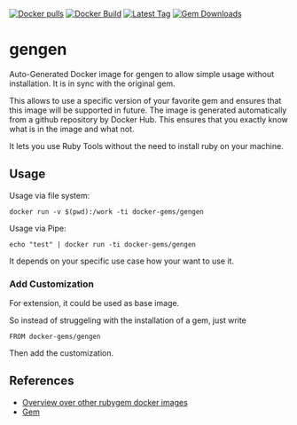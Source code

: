 [![Docker pulls](https://img.shields.io/docker/pulls/rubygem/gengen.svg)](https://hub.docker.com/r/rubygem/gengen/)
[![Docker Build](https://img.shields.io/docker/automated/rubygem/gengen.svg)](https://hub.docker.com/r/rubygem/gengen/)
[![Latest Tag](https://img.shields.io/github/tag/docker-rubygem/gengen.svg)](https://hub.docker.com/r/rubygem/gengen/)
[![Gem Downloads](https://img.shields.io/gem/dt/gengen.svg)](https://rubygems.org/gems/gengen/)
# gengen

Auto-Generated Docker image for gengen to allow simple usage without installation.
It is in sync with the original gem.

This allows to use a specific version of your favorite gem and ensures that this image will be supported in future.
The image is generated automatically from a github repository by Docker Hub.
This ensures that you exactly know what is in the image and what not.

It lets you use Ruby Tools without the need to install ruby on your machine.

## Usage

Usage via file system:

`docker run -v $(pwd):/work -ti docker-gems/gengen`

Usage via Pipe:

`echo "test" | docker run -ti docker-gems/gengen`

It depends on your specific use case how your want to use it.

### Add Customization

For extension, it could be used as base image.

So instead of struggeling with the installation of a gem, just write

`FROM docker-gems/gengen`

Then add the customization.

## References

 - [Overview over other rubygem docker images](https://github.com/thinkbot/docker-rubygem)
 - [Gem](https://rubygems.org/gems/gengen/)
